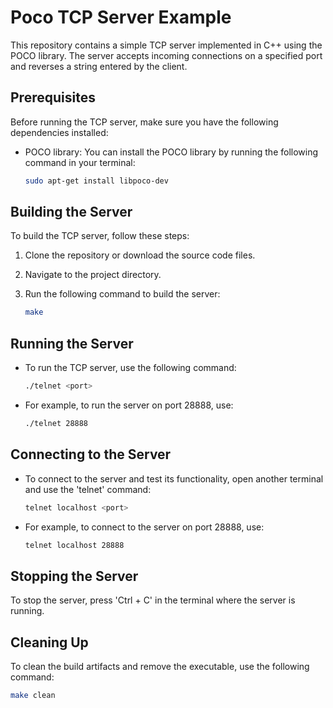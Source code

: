 # Poco TCP Server Example

This repository contains a simple TCP server implemented in C++ using the POCO library. The server accepts incoming connections on a specified port and reverses a string entered by the client.
## Prerequisites

Before running the TCP server, make sure you have the following dependencies installed:

- POCO library: You can install the POCO library by running the following command in your terminal:

  ```bash
  sudo apt-get install libpoco-dev

## Building the Server

To build the TCP server, follow these steps:

1. Clone the repository or download the source code files.

2. Navigate to the project directory.

3. Run the following command to build the server:

   ```bash
   make
## Running the Server
- To run the TCP server, use the following command:
   ```bash  
   ./telnet <port>
- For example, to run the server on port 28888, use:
   ```bash
   ./telnet 28888
## Connecting to the Server
- To connect to the server and test its functionality, open another terminal and use the 'telnet' command:
   ```bash
   telnet localhost <port>
- For example, to connect to the server on port 28888, use:
   ```bash
   telnet localhost 28888
## Stopping the Server
To stop the server, press 'Ctrl + C' in the terminal where the server is running.

## Cleaning Up
To clean the build artifacts and remove the executable, use the following command:
   ```bash
   make clean